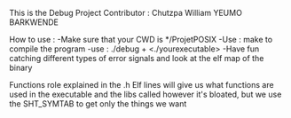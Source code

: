 This is the Debug Project
Contributor : Chutzpa William YEUMO BARKWENDE

How to use :
-Make sure that your CWD is */ProjetPOSIX
-Use : make to compile the program
-use : ./debug + <./yourexecutable>
-Have fun catching different types of error signals and look at the elf map of the binary

Functions role explained in the .h
Elf lines will give us what functions are used in the executable and the libs called however it's bloated, but we use the SHT_SYMTAB to get only the things we want

